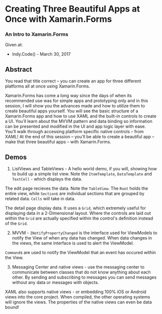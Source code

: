 # Creating Three Beautiful Apps at Once with Xamarin.Forms
### An Intro to Xamarin.Forms

Given at:
* Indy.Code() - March 30, 2017

## Abstract
You read that title correct – you can create an app for three different platforms all at once using Xamarin.Forms.

Xamarin.Forms has come a long way since the days of when its recommended use was for simple apps and prototyping only and in this session, I will show you the advances made and how to utilize them to create beautiful apps yourself. You will see the basic structure of a Xamarin.Forms app and how to use XAML and the built-in controls to create a UI. You’ll learn about the MVVM pattern and data binding so information can be presented and modified in the UI and app logic layer with ease. You’ll walk through accessing platform specific native controls – from XAML! At the end of this session – you’ll be able to create a beautiful app – make that three beautiful apps – with Xamarin.Forms.

## Demos
1. ListViews and TableViews - A hello world demo, if you will, showing how to build up a simple list view. Note the `ItemTemplate`, `DataTemplate` and `TextCell` - which displays the data.

The edit page recieves the data. Note the `TableView`. The `Root` holds the entire view, while `Section`s are individual sections that are grouped by related data. `Cells` will take in data.

The detail page display data. It uses a `Grid`, which extremely useful for displaying data in a 2-Dimensional layout. Where the controls are laid out within the `Grid` are actually specified within the control's definition instead of the `Grid`.

2. MVVM - `INotifyPropertyChanged` is the interface used for ViewModels to notify the View of when any data has changed. When data changes in the views, the same interface is used to alert the ViewModel.

`Command`s are used to notify the ViewModel that an event has occured within the View.


3. Messaging Center and native views - use the messaging center to communicate between classes that do not know anything about each other. By sending and subscribing to messages you can send messages without any data or messages with objects.

XAML also supports native views - or embedding 100% iOS or Android views into the core project. When compiled, the other operating systems will ignore the views. The properties of the native views can even be data bound!

